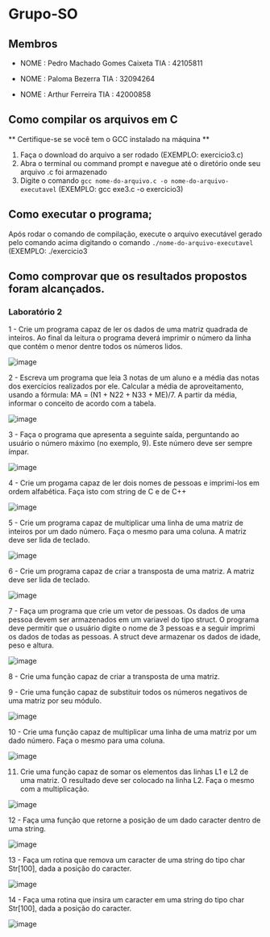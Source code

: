 # Grupo-SO
## Membros

* NOME : Pedro Machado Gomes Caixeta TIA  : 42105811

* NOME : Paloma Bezerra TIA  : 32094264

* NOME : Arthur Ferreira TIA  : 42000858

## Como compilar os arquivos em C
** Certifique-se se você tem o GCC instalado na máquina **
1. Faça o download do arquivo a ser rodado (EXEMPLO: exercicio3.c)
2. Abra o terminal ou command prompt e navegue até o diretório onde seu arquivo .c foi armazenado
3. Digite o comando `gcc nome-do-arquivo.c -o nome-do-arquivo-executavel` (EXEMPLO: gcc exe3.c -o exercicio3)

## Como executar o programa;

Após rodar o comando de compilação, execute o arquivo executável gerado pelo comando acima digitando o comando `./nome-do-arquivo-executavel` (EXEMPLO: ./exercicio3

## Como comprovar que os resultados propostos foram alcançados.

### Laboratório 2

1 - Crie um programa capaz de ler os dados de uma matriz quadrada de inteiros. Ao final da leitura o programa deverá imprimir o número da linha que contém o menor dentre todos os números lidos.

![image](https://user-images.githubusercontent.com/60986916/220838930-cd9346e2-3e9a-418d-b28e-46e616f4f24a.png)

2 - Escreva um programa que leia 3 notas de um aluno e a média das notas dos exercícios realizados por ele. Calcular a média de aproveitamento, usando a fórmula: MA = (N1 + N22 + N33 + ME)/7. A partir da média, informar o conceito de acordo com a tabela.

![image](https://user-images.githubusercontent.com/60986916/220839601-0a426098-5f61-4884-9b42-4ceadf863e29.png)

3 - Faça o programa que apresenta a seguinte saída, perguntando ao usuário o número máximo (no exemplo, 9). Este número deve ser sempre ímpar.

![image](https://user-images.githubusercontent.com/60986916/220840008-dc0e4b56-884f-42c6-a872-3f2468c961e3.png)

4 - Crie um progama capaz de ler dois nomes de pessoas e imprimi-los em ordem alfabética. Faça isto com string de C e de C++

![image](https://user-images.githubusercontent.com/60986916/220851138-20c1231a-91fb-4b4e-a7eb-118403d90749.png)


5 - Crie um programa capaz de multiplicar uma linha de uma matriz de inteiros por um dado número. Faça o mesmo para uma coluna. A matriz deve ser lida de teclado.

![image](https://user-images.githubusercontent.com/60986916/220843783-1d2876cd-f9d6-4b0e-a953-58e4b4b69897.png)


6 - Crie um programa capaz de criar a transposta de uma matriz. A matriz deve ser lida de teclado.

![image](https://user-images.githubusercontent.com/60986916/220841237-d2e0b9a6-6b7b-4091-a83d-85c725103517.png)

7 - Faça um programa que crie um vetor de pessoas. Os dados de uma pessoa devem ser armazenados em um variavel do tipo struct. O programa deve permitir que o usuário digite o nome de 3 pessoas e a seguir imprimi os dados de todas as pessoas. A struct deve armazenar os dados de idade, peso e altura.

![image](https://user-images.githubusercontent.com/60986916/220854380-e8ec9c9c-a129-4061-9ab2-47e235913344.png)


8 - Crie uma função capaz de criar a transposta de uma matriz.

9 - Crie uma função capaz de substituir todos os números negativos de uma matriz por seu módulo.

![image](https://user-images.githubusercontent.com/60986916/220841601-56304036-28fc-4258-9240-6ec5eeca438e.png)

10 - Crie uma função capaz de multiplicar uma linha de uma matriz por um dado número. Faça o mesmo para uma coluna.

![image](https://user-images.githubusercontent.com/60986916/220930612-0c88fc2b-39ad-4b25-9bcc-028b610d6bd9.png)

11. Crie uma função capaz de somar os elementos das linhas L1 e L2 de uma matriz. O resultado deve ser colocado na linha L2. Faça o mesmo com a multiplicação.

![image](https://user-images.githubusercontent.com/60986916/220842061-b54cdeab-b572-4675-9f7b-e9b908bccf64.png)

12 - Faça uma função que retorne a posição de um dado caracter dentro de uma string.

![image](https://user-images.githubusercontent.com/60986916/220842233-4acc8f19-b7cd-424c-aa06-9ecfcc1ada12.png)

13 - Faça um rotina que remova um caracter de uma string do tipo char Str[100], dada a posição do caracter.

![image](https://user-images.githubusercontent.com/60986916/220842375-dab87d45-175f-4600-9367-b3e0670fbdcd.png)

14 - Faça uma rotina que insira um caracter em uma string do tipo char Str[100], dada a posição do caracter.

![image](https://user-images.githubusercontent.com/60986916/220842567-a9a45c03-2e21-4a44-b52d-bd000bff88bf.png)
